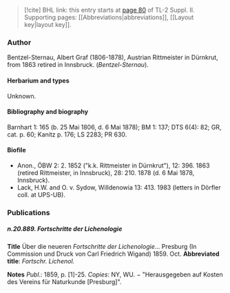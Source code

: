 > [!cite] BHL link: this entry starts at [page 80](https://www.biodiversitylibrary.org/item/103859#page/90/mode/1up) of TL-2 Suppl. II.
> Supporting pages: [[Abbreviations|abbreviations]], [[Layout key|layout key]].

### Author

Bentzel-Sternau, Albert Graf (1806-1878), Austrian Rittmeister in Dürnkrut, from 1863 retired in Innsbruck. (*Bentzel-Sternau*).

#### Herbarium and types

Unknown.

#### Bibliography and biography

Barnhart 1: 165 (b. 25 Mai 1806, d. 6 Mai 1878); BM 1: 137; DTS 6(4): 82; GR, cat. p. 60; Kanitz p. 176; LS 2283; PR 630.

#### Biofile

- Anon., ÖBW 2: 2. 1852 ("k.k. Rittmeister in Dürnkrut"), 12: 396. 1863 (retired Rittmeister, in Innsbruck), 28: 210. 1878 (d. 6 Mai 1878, Innsbruck).
- Lack, H.W. and O. v. Sydow, Willdenowia 13: 413. 1983 (letters in Dörfler coll. at UPS-UB).

### Publications

##### n.20.889. Fortschritte der Lichenologie

**Title**
Über die neueren *Fortschritte der Lichenologie*... Presburg (In Commission und Druck von Carl Friedrich Wigand) 1859. Oct.
**Abbreviated title**: *Fortschr. Lichenol.*

**Notes**
*Publ*.: 1859, p. \[1\]-25. *Copies*: NY, WU. − "Herausgegeben auf Kosten des Vereins für Naturkunde \[Presburg\]".

